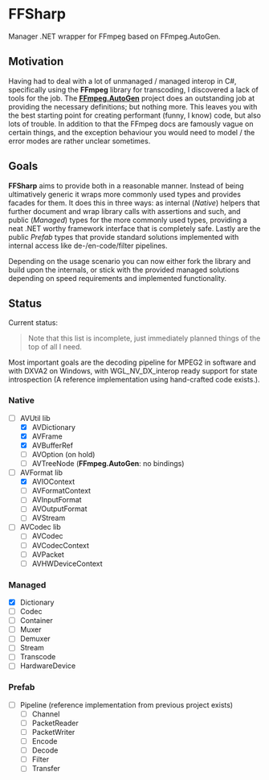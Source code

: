 # FFSharp
Manager .NET wrapper for FFmpeg based on FFmpeg.AutoGen.

## Motivation

Having had to deal with a lot of unmanaged / managed interop in C#, specifically using the **FFmpeg** library for transcoding, I discovered a lack of tools for the job. The [**FFmpeg.AutoGen**](https://github.com/Ruslan-B/FFmpeg.AutoGen) project does an outstanding job at providing the necessary definitions; but nothing more. This leaves you with the best starting point for creating performant (funny, I know) code, but also lots of trouble. In addition to that the FFmpeg docs are famously vague on certain things, and the exception behaviour you would need to model / the error modes are rather unclear sometimes.

## Goals

**FFSharp** aims to provide both in a reasonable manner. Instead of being ultimatively generic it wraps more commonly used types and provides facades for them. It does this in three ways: as internal (*Native*) helpers that further document and wrap library calls with assertions and such, and public (*Managed*) types for the more commonly used types, providing a neat .NET worthy framework interface that is completely safe. Lastly are the public *Prefab* types that provide standard solutions implemented with internal access like de-/en-code/filter pipelines.

Depending on the usage scenario you can now either fork the library and build upon the internals, or stick with the provided managed solutions depending on speed requirements and implemented functionality.

## Status

Current status:

> Note that this list is incomplete, just immediately planned things of the top of all I need.

Most important goals are the decoding pipeline for MPEG2 in software and with DXVA2 on Windows, with WGL_NV_DX_interop ready support for state introspection (A reference implementation using hand-crafted code exists.).

### Native

- [ ] AVUtil lib
  - [x] AVDictionary
  - [x] AVFrame
  - [x] AVBufferRef
  - [ ] AVOption (on hold)
  - [ ] AVTreeNode (**FFmpeg.AutoGen**: no bindings)
  
- [ ] AVFormat lib
  - [x] AVIOContext
  - [ ] AVFormatContext
  - [ ] AVInputFormat
  - [ ] AVOutputFormat
  - [ ] AVStream
 
- [ ] AVCodec lib
  - [ ] AVCodec
  - [ ] AVCodecContext
  - [ ] AVPacket
  - [ ] AVHWDeviceContext

### Managed

- [x] Dictionary
- [ ] Codec
- [ ] Container
- [ ] Muxer
- [ ] Demuxer
- [ ] Stream
- [ ] Transcode
- [ ] HardwareDevice

### Prefab

- [ ] Pipeline (reference implementation from previous project exists)
  - [ ] Channel
  - [ ] PacketReader
  - [ ] PacketWriter
  - [ ] Encode
  - [ ] Decode
  - [ ] Filter
  - [ ] Transfer

